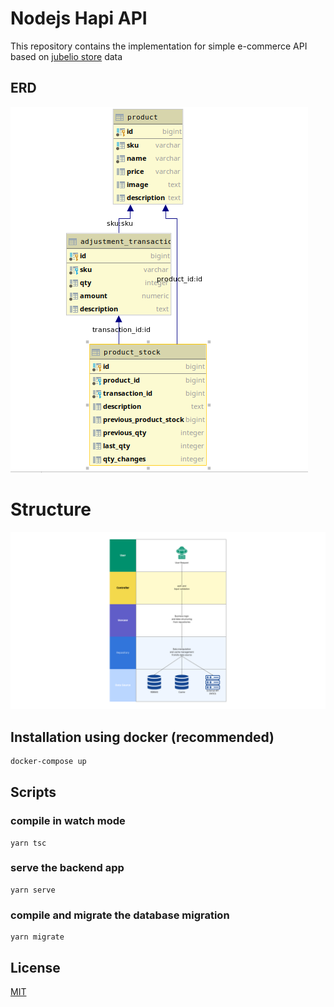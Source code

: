 # Nodejs Hapi API

This repository contains the implementation for simple e-commerce API based on [jubelio store](https://codetesting.jubelio.store/) data

## ERD
![erd](https://github.com/nmmugia/nodejs-hapi-api/blob/master/public/erd.png?raw=true)

# Structure
![structure](https://github.com/nmmugia/nodejs-hapi-api/blob/master/public/structure.png?raw=true)

## Installation using docker (recommended)

```bash
docker-compose up
```

## Scripts
### compile in watch mode
```
yarn tsc
```
### serve the backend app
```
yarn serve
```
### compile and migrate the database migration
```
yarn migrate
```

## License

[MIT](https://choosealicense.com/licenses/mit/)